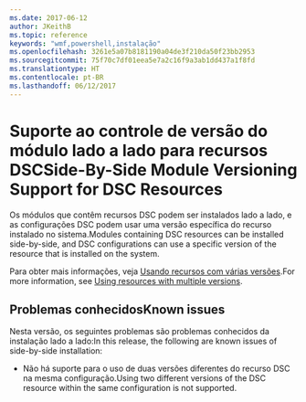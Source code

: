 ```yaml
---
ms.date: 2017-06-12
author: JKeithB
ms.topic: reference
keywords: "wmf,powershell,instalação"
ms.openlocfilehash: 3261e5a07b8181190a04de3f210da50f23bb2953
ms.sourcegitcommit: 75f70c7df01eea5e7a2c16f9a3ab1dd437a1f8fd
ms.translationtype: HT
ms.contentlocale: pt-BR
ms.lasthandoff: 06/12/2017
---
```

# <a name="side-by-side-module-versioning-support-for-dsc-resources"></a><span data-ttu-id="ece54-102">Suporte ao controle de versão do módulo lado a lado para recursos DSC</span><span class="sxs-lookup"><span data-stu-id="ece54-102">Side-By-Side Module Versioning Support for DSC Resources</span></span>

<span data-ttu-id="ece54-103">Os módulos que contêm recursos DSC podem ser instalados lado a lado, e as configurações DSC podem usar uma versão específica do recurso instalado no sistema.</span><span class="sxs-lookup"><span data-stu-id="ece54-103">Modules containing DSC resources can be installed side-by-side, and DSC configurations can use a specific version of the resource that is installed on the system.</span></span>

<span data-ttu-id="ece54-104">Para obter mais informações, veja [Usando recursos com várias versões](https://msdn.microsoft.com/powershell/dsc/sxsresource).</span><span class="sxs-lookup"><span data-stu-id="ece54-104">For more information, see [Using resources with multiple versions](https://msdn.microsoft.com/powershell/dsc/sxsresource).</span></span>

## <a name="known-issues"></a><span data-ttu-id="ece54-105">Problemas conhecidos</span><span class="sxs-lookup"><span data-stu-id="ece54-105">Known issues</span></span>

<span data-ttu-id="ece54-106">Nesta versão, os seguintes problemas são problemas conhecidos da instalação lado a lado:</span><span class="sxs-lookup"><span data-stu-id="ece54-106">In this release, the following are known issues of side-by-side installation:</span></span>

-   <span data-ttu-id="ece54-107">Não há suporte para o uso de duas versões diferentes do recurso DSC na mesma configuração.</span><span class="sxs-lookup"><span data-stu-id="ece54-107">Using two different versions of the DSC resource within the same configuration is not supported.</span></span>

